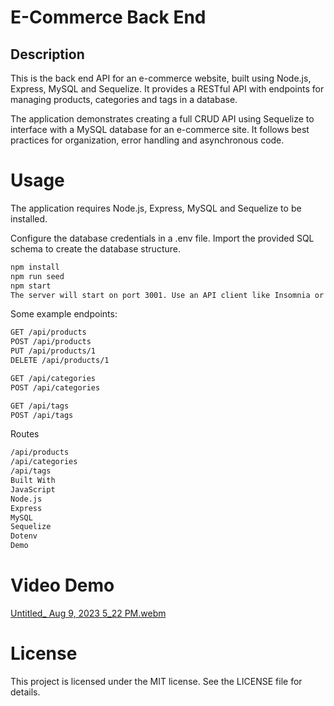 # E-Commerce Back End
## Description
This is the back end API for an e-commerce website, built using Node.js, Express, MySQL and Sequelize. It provides a RESTful API with endpoints for managing products, categories and tags in a database.

The application demonstrates creating a full CRUD API using Sequelize to interface with a MySQL database for an e-commerce site. It follows best practices for organization, error handling and asynchronous code.

# Usage
The application requires Node.js, Express, MySQL and Sequelize to be installed.

Configure the database credentials in a .env file. Import the provided SQL schema to create the database structure.

```bash
npm install
npm run seed 
npm start
The server will start on port 3001. Use an API client like Insomnia or Postman to test the API endpoints.
```

Some example endpoints:

```bash
GET /api/products
POST /api/products
PUT /api/products/1  
DELETE /api/products/1

GET /api/categories  
POST /api/categories

GET /api/tags
POST /api/tags
```

Routes

```bash
/api/products
/api/categories
/api/tags
Built With
JavaScript
Node.js
Express
MySQL
Sequelize
Dotenv
Demo
```

# Video Demo

[Untitled_ Aug 9, 2023 5_22 PM.webm](https://github.com/liq543/E-Commerce-Backend/assets/25520238/df7bbd45-8366-4d8d-9fff-1cc0d0d41d6f)


# License
This project is licensed under the MIT license. See the LICENSE file for details.
